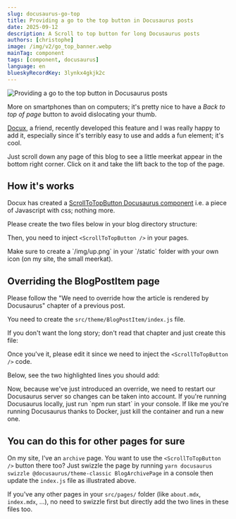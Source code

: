 ```yaml
---
slug: docusaurus-go-top
title: Providing a go to the top button in Docusaurus posts
date: 2025-09-12
description: A Scroll to top button for long Docusaurus posts
authors: [christophe]
image: /img/v2/go_top_banner.webp
mainTag: component
tags: [component, docusaurus]
language: en
blueskyRecordKey: 3lynkx4gkjk2c
---
```

<!-- cspell:ignore  -->

![Providing a go to the top button in Docusaurus posts](/img/v2/go_top_banner.webp)

More on smartphones than on computers; it's pretty nice to have a *Back to top of page* button to avoid dislocating your thumb.

[Docux](http://docuxlab.com/), a friend, recently developed this feature and I was really happy to add it, especially since it's terribly easy to use and adds a fun element; it's cool.

Just scroll down any page of this blog to see a little meerkat appear in the bottom right corner. Click on it and take the lift back to the top of the page.

<!-- truncate -->

## How it's works

Docux has created a [ScrollToTopButton Docusaurus component](https://github.com/Juniors017/docux-blog/tree/main/src/components/ScrollToTopButton) i.e. a piece of Javascript with css; nothing more.

Please create the two files below in your blog directory structure:

<Snippet filename="src/components/ScrollToTopButton/index.js" source="src/components/ScrollToTopButton/index.js" />

<Snippet filename="src/components/ScrollToTopButton/styles.module.css" source="src/components/ScrollToTopButton/styles.module.css" />

Then, you need to inject `<ScrollToTopButton />` in your pages.

<AlertBox variant="info" title="">
Make sure to create a `/img/up.png` in your `/static` folder with your own icon (on my site, the small meerkat).

</AlertBox>

## Overriding the BlogPostItem page

Please follow the "<Link to="/blog/docusaurus-bluesky-share/#we-need-to-override-how-the-article-is-rendered-by-docusaurus">We need to override how the article is rendered by Docusaurus</Link>" chapter of a previous post.

You need to create the `src/theme/BlogPostItem/index.js` file.

If you don't want the long story; don't read that chapter and just create this file:

<Snippet filename="src/theme/BlogPostItem/index.js" source="./files/index.js" />

Once you've it, please edit it since we need to inject the `<ScrollToTopButton />` code.

Below, see the two highlighted lines you should add:

<Snippet filename="src/theme/BlogPostItem/index.js" source="./files/index.part2.js" />

<AlertBox variant="caution" title="We need to restart Docusaurus">
Now, because we've just introduced an override, we need to restart our Docusaurus server so changes can be taken into account.

</AlertBox>

<AlertBox variant="info" title="Run npm run start">
If you're running Docusaurus locally, just run `npm run start` in your console.
If like me you're running Docusaurus thanks to Docker, just kill the container and run a new one.

</AlertBox>

## You can do this for other pages for sure

On my site, I've an `archive` page. You want to use the `<ScrollToTopButton />` button there too? Just swizzle the page by running `yarn docusaurus swizzle @docusaurus/theme-classic BlogArchivePage` in a console then update the `index.js` file as illustrated above.

If you've any other pages in your `src/pages/` folder (like `about.mdx`, `index.mdx`, ...), no need to swizzle first but directly add the two lines in these files too.